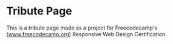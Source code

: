 # Tribute Page
This is a tribute page made as a project for Freecodecamp's (www.freecodecamp.org) Responsive Web Design Certification.
